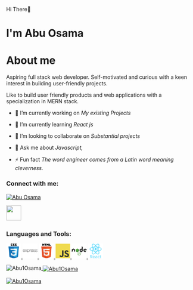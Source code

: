 <p>Hi There👋</p>
<h1>I'm Abu Osama</h1>
<h1>About me</h1>
<p>Aspiring full stack web developer. Self-motivated and curious with a keen interest in building user-friendly projects.</p>





<p align="left" font >Like to build user friendly products and web applications with a specialization in MERN stack.</p>


- 🔭 I’m currently working on *My existing Projects*


- 🌱 I’m currently learning *React js*

- 👯 I’m looking to collaborate on *Substantial projects*

- 💬 Ask me about *Javascript,*

- ⚡ Fun fact *The word engineer comes from a Latin word meaning cleverness.*


<h3 align="left">Connect with me:</h3>
<p align="left">
<a href="https://www.linkedin.com/in/abuosama9884/" target="blank"><img align="center" src="https://raw.githubusercontent.com/rahuldkjain/github-profile-readme-generator/master/src/images/icons/Social/linked-in-alt.svg" alt="Abu Osama" height="30" width="40" /></a>
</p>
<p align="left">
<a href="https://abu1osama.github.io/" target="_blank"> <img  src="https://cdn-icons-png.flaticon.com/512/522/522510.png" height="40" width="40" /> </a>
</p>

<h3 align="left">Languages and Tools:</h3>
<p align="left"> <a href="https://getbootstrap.com" target="_blank" rel="noreferrer"> 

<img  src="https://raw.githubusercontent.com/devicons/devicon/master/icons/css3/css3-original-wordmark.svg" alt="css3" width="40" height="40"/> </a> <a href="https://expressjs.com" target="_blank" rel="noreferrer">
<img src="https://raw.githubusercontent.com/devicons/devicon/master/icons/express/express-original-wordmark.svg" alt="express" width="40" height="40"/> </a> <a href="https://www.w3.org/html/" target="_blank" rel="noreferrer">
<img src="https://raw.githubusercontent.com/devicons/devicon/master/icons/html5/html5-original-wordmark.svg" alt="html5" width="40" height="40"/> </a> <a href="https://developer.mozilla.org/en-US/docs/Web/JavaScript" target="_blank" rel="noreferrer">
<img src="https://raw.githubusercontent.com/devicons/devicon/master/icons/javascript/javascript-original.svg" alt="javascript" width="40" height="40"/> </a> <a href="https://www.mongodb.com/" target="_blank" rel="noreferrer">
<img src="https://raw.githubusercontent.com/devicons/devicon/master/icons/nodejs/nodejs-original-wordmark.svg" alt="nodejs" width="40" height="40"/> </a> <a href="https://reactjs.org/" target="_blank" rel="noreferrer">
<img src="https://raw.githubusercontent.com/devicons/devicon/master/icons/react/react-original-wordmark.svg" alt="react" width="40" height="40"/> </a> <a href="https://redux.js.org" target="_blank" rel="noreferrer">



<p><img align="left" src="https://github-readme-stats.vercel.app/api/top-langs?username=Abu1Osama&show_icons=true&locale=en&layout=compact" alt="Abu1Osama" /></p>

<p>&nbsp;<img align="center" src="https://github-readme-stats.vercel.app/api?username=Abu1Osama&show_icons=true&locale=en" alt="Abu1Osama" /></p>

<p><img align="center" src="https://github-readme-streak-stats.herokuapp.com/?user=Abu1Osama&" alt="Abu1Osama" /></p>
